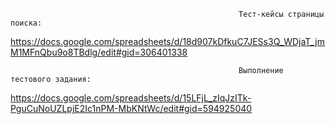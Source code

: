                                                        Тест-кейсы страницы поиска:
https://docs.google.com/spreadsheets/d/18d907kDfkuC7JESs3Q_WDjaT_jmM1MFnQbu9o8TBdlg/edit#gid=306401338

                                                       Выполнение тестового задания:
https://docs.google.com/spreadsheets/d/15LFjL_zIqJzITk-PguCuNoUZLpjE2Ic1nPM-MbKNtWc/edit#gid=594925040
